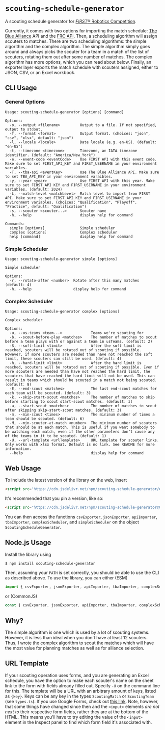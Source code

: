 # `scouting-schedule-generator`

A scouting schedule generator for [*FIRST*® Robotics Competition](https://www.firstinspires.org/robotics/frc).

Currently, it comes with two options for importing the match schedule: [The Blue Alliance](thebluealliance.com) API and the [FRC API](https://frc-events.firstinspires.org/services/api). Then, a scheduling algorithm will assign scouters to matches. There are two scheduling algorithms: the simple algorithm and the complex algorithm. The simple algorithm simply goes around and always picks the scouter for a team in a match of the list of scouters, rotating them out after some number of matches. The complex algorithm has more options, which you can read about below. Finally, an exporter layer exports the match schedule with scouters assigned, either to JSON, CSV, or an Excel workbook.

## CLI Usage
### General Options
```
Usage: scouting-schedule-generator [options] [command]

Options:
  -o, --output <filename>         Output to a file. If not specified, output to stdout.
  -f, --format <format>           Output format. (choices: "json", "csv", "xlsx", default: "json")
  -l, --locale <locale>           Date locale (e.g. en-US). (default: "en-US")
  -t, --timezone <timezone>       Timezone, an IATA timezone identifier. (default: "America/New_York")
  -e, --event-code <eventCode>    Use FIRST API with this event code. Make sure to set FIRST_API_KEY and FIRST_USERNAME in your environment variables.
  -T, --tba-api <eventKey>        Use The Blue Alliance API. Make sure to set TBA_API_KEY in your environment varaibles.
  -y, --year <year>               Use FIRST API with this year. Make sure to set FIRST_API_KEY and FIRST_USERNAME in your environment variables. (default: 2024)
  -L, --match-level <matchLevel>  Match level to import from FIRST API. Make sure to set FIRST_API_KEY and FIRST_USERNAME in your environment variables. (choices: "Qualification", "Playoff", "Practice", default: "Qualification")
  -s, --scouter <scouter...>      Scouter name
  -h, --help                      display help for command

Commands:
  simple [options]                Simple scheduler
  complex [options]               Complex scheduler
  help [command]                  display help for command
```
### Simple Scheduler
```
Usage: scouting-schedule-generator simple [options]

Simple scheduler

Options:
  -r, --rotate-after <number>  Rotate after this many matches (default: 4)
  -h, --help                   display help for command
```
### Complex Scheduler
```
Usage: scouting-schedule-generator complex [options]

Complex scheduler

Options:
  -u, --us-teams <team...>             Teams we're scouting for
  -b, --scout-before-play <matches>    The number of matches to scout before a team plays with or against a team in usTeams. (default: 2)
  -S, --soft-limit <limit>             After the soft limit is reached, scouters will be rotated out of scouting if possible. However, if more scouters are needed than have not reached the soft limit, these scouters can still be used. (default: 4)
  -h, --hard-limit <limit>             After the hard limit is reached, scouters will be rotated out of scouting if possible. Even if more scouters are needed than have not reached the hard limit, the scouters that have reached the hard limit will not be used. This can result in teams which should be scouted in a match not being scouted. (default: 8)
  -E, --end-scout <matches>            The last end-scout matches for each team will be scouted. (default: 3)
  -k, --skip-start-scout <matches>     The number of matches to skip before starting to scout start-scout matches. (default: 3)
  -a, --start-scout <matches>          The number of matches to scout after skipping skip-start-scout matches. (default: 3)
  -m, --min-scout <times>              The minimum number of times a team should be scouted. (default: 6)
  -M, --min-scouter-at-match <number>  The minimum number of scouters that should be at each match. This is useful if you want somebody to be watching each match, even if the other parameters don't cause any of the teams in it to be scouted. (default: 1)
  -U, --url-template <urlTemplate>     URL template for scouter links. Only works with xlsx format. Default is no link. See README for more information.
  --help                               display help for command
```

## Web Usage

To include the latest version of the library on the web, insert
```html
<script src="https://cdn.jsdelivr.net/npm/scouting-schedule-generator/dist/index.web.js" />
```
It's recommended that you pin a version, like so:
```html
<script src="https://cdn.jsdelivr.net/npm/scouting-schedule-generator@0.3.0/dist/index.web.js" />
```
You can then access the functions `csvExporter`, `jsonExporter`, `apiImporter`, `tbaImporter`, `complexScheduler`, and `simpleScheduler` on the object `ScoutingScheduleGenerator`.

## Node.js Usage

Install the library using
```bash
$ npm install scouting-schedule-generator
```
Then, assuming your `PATH` is set correctly, you should be able to use the CLI as described above. To use the library, you can either (ESM)
```js
import { csvExporter, jsonExporter, apiImporter, tbaImporter, complexScheduler, simpleScheduler } from "scouting-schedule-generator";
```
or (CommonJS)
```js
const { csvExporter, jsonExporter, apiImporter, tbaImporter, complexScheduler, simpleScheduler } = require("scouting-schedule-generator");
```

## Why?

The simple algorithm is one which is used by a lot of scouting systems. However, it is less than ideal when you don't have at least 12 scouters. Thus, I wrote the complex algorithm to scout the matches which will have the most value for planning matches as well as for alliance selection.

## URL Template

If your scouting operation uses forms, and you are generating an Excel schedule, you have the option to make each scouter's name on the sheet link to the form with fields already filled out. Specify `-U` on the command line for this. The template will be a URL with an arbitrary amount of keys, listed as `{key}`. Keys can be any key in the types `ScoutingMatch` or `ScoutingTeam` (see `types.ts`). If you use Google Forms, check out [this link](https://theconfuzedsourcecode.wordpress.com/2019/11/10/lets-auto-fill-google-forms-with-url-parameters/). Note, however, that some things have changed since then and the `<input>` elements *are not next to* their respective form fields, rather they are at the bottom of the HTML. This means you'll have to try editing the value of the `<input>` element in the Inspect panel to find which form field it's associated with.
